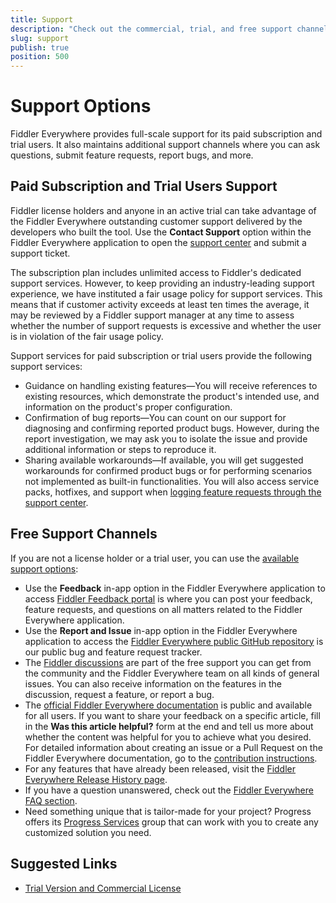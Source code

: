 ```yaml
---
title: Support
description: "Check out the commercial, trial, and free support channels maintained by the Fiddler Everywhere cross-platform, web-debugging, HTTP-request tool."
slug: support
publish: true
position: 500
---
```


# Support Options

Fiddler Everywhere provides full-scale support for its paid subscription and trial users. It also maintains additional support channels where you can ask questions, submit feature requests, report bugs, and more.

## Paid Subscription and Trial Users Support  

Fiddler license holders and anyone in an active trial can take advantage of the Fiddler Everywhere outstanding customer support delivered by the developers who built the tool. Use the **Contact Support** option within the Fiddler Everywhere application to open the [support center](https://www.telerik.com/account/support-center) and submit a support ticket.

The subscription plan includes unlimited access to Fiddler's dedicated support services. However, to keep providing an industry-leading support experience, we have instituted a fair usage policy for support services. This means that if customer activity exceeds at least ten times the average, it may be reviewed by a Fiddler support manager at any time to assess whether the number of support requests is excessive and whether the user is in violation of the fair usage policy.

Support services for paid subscription or trial users provide the following support services:

* Guidance on handling existing features&mdash;You will receive references to existing resources, which demonstrate the product's intended use, and information on the product's proper configuration.
* Confirmation of bug reports&mdash;You can count on our support for diagnosing and confirming reported product bugs. However, during the report investigation, we may ask you to isolate the issue and provide additional information or steps to reproduce it.
* Sharing available workarounds&mdash;If available, you will get suggested workarounds for confirmed product bugs or for performing scenarios not implemented as built-in functionalities. You will also access service packs, hotfixes, and support when [logging feature requests through the support center](https://www.telerik.com/account/support-center).

## Free Support Channels

If you are not a license holder or a trial user, you can use the [available support options](https://www.telerik.com/support/fiddler-everywhere):

* Use the **Feedback** in-app option in the Fiddler Everywhere application to access  [Fiddler Feedback portal](https://feedback.telerik.com/fiddler) is where you can post your feedback, feature requests, and questions on all matters related to the Fiddler Everywhere application.
* Use the **Report and Issue** in-app option in the Fiddler Everywhere application to access the [Fiddler Everywhere public GitHub repository](https://github.com/telerik/fiddler-everywhere/issues) is our public bug and feature request tracker.
* The [Fiddler discussions](https://www.telerik.com/forums/fiddler) are part of the free support you can get from the community and the Fiddler Everywhere team on all kinds of general issues. You can also receive information on the features in the discussion, request a feature, or report a bug.
* The [official Fiddler Everywhere documentation](https://docs.telerik.com/fiddler-everywhere/introduction) is public and available for all users. If you want to share your feedback on a specific article, fill in the **Was this article helpful?** form at the end and tell us more about whether the content was helpful for you to achieve what you desired. For detailed information about creating an issue or a Pull Request on the Fiddler Everywhere documentation, go to the [contribution instructions](https://github.com/telerik/fiddler-everywhere-docs#contributing).
* For any features that have already been released, visit the [Fiddler Everywhere Release History page](https://www.telerik.com/support/whats-new/fiddler-everywhere/release-history).
* If you have a question unanswered, check out the [Fiddler Everywhere FAQ section](https://www.telerik.com/fiddler/fiddler-everywhere/faq).
* Need something unique that is tailor-made for your project? Progress offers its [Progress Services](https://www.progress.com/services) group that can work with you to create any customized solution you need.

## Suggested Links

* [Trial Version and Commercial License](slug://introduction#trial-version-and-commercial-license)
